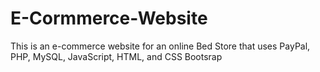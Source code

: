 # E-Cormmerce-Website
This is an e-commerce website for an online Bed Store that uses PayPal, PHP, MySQL, JavaScript, HTML, and CSS Bootsrap

